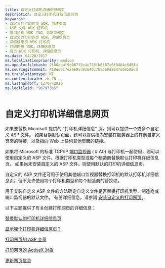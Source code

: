 ```yaml
---
title: 自定义打印机详细信息网页
description: 自定义打印机详细信息网页
keywords:
- 自定义的打印网页 WDK，创建页面
- ASP 文件 WDK 打印机
- 端口监视 WDK 打印，自定义网页
- 自定义的打印网页 WDK，详细信息页
- 详细信息页 WDK 打印机
- 打印网页 WDK，详细信息页
- 网页 WDK 打印机，详细信息页
ms.date: 04/20/2017
ms.localizationpriority: medium
ms.openlocfilehash: 2f80abaf9d687f2e4c726fb0587a0f3484e8d55d
ms.sourcegitcommit: 418e6617e2a695c9cb4b37b5b60e264760858acd
ms.translationtype: MT
ms.contentlocale: zh-CN
ms.lasthandoff: 12/07/2020
ms.locfileid: "96797365"
---
```

# <a name="customizing-the-printer-details-web-page"></a>自定义打印机详细信息网页

如果要替换 Microsoft 提供的 "打印机详细信息" 页，则可以提供一个或多个自定义 ASP 文件。 如果替换默认页面，还可以提供指向安装在服务器上的其他自定义页面的链接，以及指向 Web 上任何其他页面的链接。

如果将 Microsoft 的标准 TCP/IP [端口监视器](./port-monitors.md) ( # A0) 与打印机一起使用，则可以使用自定义的 ASP 文件，根据打印机类型或每个制造商替换默认打印机详细信息页。 如果尚未安装自定义的 ASP 文件，则使用默认的打印机详细信息页。

自定义的 ASP 文件还可用于使用其他端口监视器替换打印机的默认打印机详细信息页，但不允许使用每个打印机类型和每个制造商的替换项。

用于安装自定义 ASP 文件的方法确定自定义文件是否替换打印机类型、制造商或端口监视器的默认文件。 有关详细信息，请参阅 [安装自定义的打印网页](installing-customized-print-web-pages.md)。

以下主题提供了有关创建打印网页的详细信息：

[替换默认的打印机详细信息页](replacing-the-default-printer-details-page.md)

[显示哪个打印机详细信息页？](which-printer-details-page-is-displayed-.md)

[打印网页的 ASP 变量](asp-variables-for-print-web-pages.md)

[打印网页的 ActiveX 对象](activex-objects-for-print-web-pages.md)

[更新网页信息](updating-web-page-information.md)
